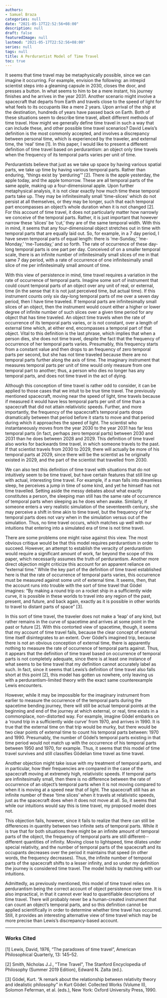 ```yaml
---
authors:
- Samuel Braza
categories: null
date: "2021-05-17T22:52:56+08:00"
description: null
draft: false
featuredImage: null
lastmod: "2021-05-17T22:52:56+08:00"
series: null
tags: null
title: A Perdurantist Model of Time Travel
toc: true
---
```



It seems that time travel may be metaphysically possible, since we can imagine it occurring. For example, envision the following: an intrepid scientist steps into a gleaming capsule in 2030, closes the door, and presses a button. In what seems to him to be a mere instant, his journey finishes and he arrives in the year 2031. Another scenario might involve a spacecraft that departs from Earth and travels close to the speed of light for what feels to its occupants like a mere 2 years. Upon arrival of the ship at the destination, hundreds of years have passed back on Earth. Both of these situations seem to describe time travel, albeit different methods of time travel. How might we generally define time travel in such a way that can include these, and other possible time travel scenarios? David Lewis’s definition is the most commonly accepted, and involves a discrepancy between personal time, which is experienced by the traveler, and external time, the ‘real’ time [1]. In this paper, I would like to present a different definition of time travel based on perdurantism: an object only time travels when the frequency of its temporal parts varies per unit of time.  

Perdurantists believe that just as we take up space by having various spatial parts, we take up time by having various temporal parts. Rather than enduring, “things exist by ‘perduring’” [2]. There is the apple yesterday, the apple today, and the apple tomorrow. These are all temporal parts of the same apple, making up a four-dimensional apple. Upon further metaphysical analysis, it is not clear exactly how much time these temporal parts take up. They may be infinitesimally small ‘time-slices’ which do not persist at all themselves, or they may be longer, such that each temporal part encompasses an object’s whole duration when it is not changed [2]. For this account of time travel, it does not particularly matter how narrowly we conceive of the temporal parts. Rather, it is just important that however narrow these ‘slices’ be ‘cut,’ they are of the same temporal width. With this in mind, it seems that any four-dimensional object stretches out in time with temporal parts that are equally laid out. So, for example, in a 7 day period, I have seven temporal parts of equal length: there is ‘me-Sunday,’ ‘me-Monday,’ ‘me-Tuesday,’ and so forth. The rate of occurrence of these day-long temporal parts is one part per day. Conceived of on a smaller temporal scale, there is an infinite number of infinitesimally small slices of me in that same 7 day period, with a rate of occurrence of one infinitesimally small slice of me per infinitesimally small amount of time. 

With this view of persistence in mind, time travel requires a variation in the rate of occurrence of temporal parts. Imagine some sort of instrument that could count temporal parts of an object over any unit of real, or external, time (in the sense that it is not just perceived time, but actual time). If this instrument counts only six day-long temporal parts of me over a seven day period, then I have time traveled. If temporal parts are infinitesimally small slices of an object, then the instrument would count either a higher or lower degree of infinite number of such slices over a given time period for any object that has time traveled. An object time travels when the rate of occurrence of its temporal parts varies, or is not constant, over a length of external time which, at either end, encompasses a temporal part of that object. Vital to this definition is the last phrase, which implies that when a person dies, she does not time travel, despite the fact that the frequency of occurrence of her temporal parts varies. Presumably, this frequency starts from a constant value and then drops to an frequency of zero temporal parts per second, but she has not time traveled because there are no temporal parts further along the axis of time. The imaginary instrument that measures temporal parts per unit of time would only measure from one temporal part to another; thus, a person who dies no longer has any temporal parts, and does not time travel in the act of dying.

Although this conception of time travel is rather odd to consider, it can be applied to those cases that we intuit to be true time travel. The previously mentioned spacecraft, moving near the speed of light, time travels because if measured it would have less temporal parts per unit of time than a spacecraft that did not attain relativistic speeds. Further, and more importantly, the frequency of the spacecraft’s temporal parts drops dramatically between that period before it starts to move and that period during which it approaches the speed of light. The scientist who instantaneously moves from the year 2030 to the year 2031 has far less temporal parts (in fact, perhaps zero temporal parts) between 2030 and 2031 than he does between 2028 and 2029. This definition of time travel also works for backwards time travel, in which someone travels to the past. If that scientist travels from 2030 to 2029, there will actually be more of his temporal parts at 2029, since there will be the scientist as he originally existed in 2029, and the part of the scientist that travelled from 2030. 

We can also test this definition of time travel with situations that do not intuitively seem to be time travel, but have certain features that still line up with actual, interesting time travel. For example, if a man falls into dreamless sleep, he perceives a jump in time of some kind, and yet he himself has not time travelled. Setting aside the messy debates about what exactly constitutes a person, the sleeping man still has the same rate of occurrence of temporal parts when sleeping as he does when awake. Similarly, if someone enters a very realistic simulation of the seventeenth century, she may perceive a shift in time akin to time travel, but the frequency of her temporal parts does not vary when in the simulation versus out of the simulation. Thus, no time travel occurs, which matches up well with our intuitions that entering into a simulated era of time is not time travel.

There are some problems one might raise against this view. The most obvious critique would be that this model requires perdurantism in order to succeed. However, an attempt to establish the veracity of perdurantism would require a significant amount of work, far beyond the scope of this paper, which necessarily assumes the truth of perdurantism. Another more direct objection might criticize this account for an apparent reliance on “external time.” While the key part of the definition of time travel established here is that the rate of occurrence of temporal parts varies, this occurrence must be measured against some unit of external time. It seems, then, that the account runs into trouble with the sort of time travel that Gödel imagines: 
“By making a round trip on a rocket ship in a sufficiently wide curve, it is possible in these worlds to travel into any region of the past, present, and future, and back again, exactly as it is possible in other worlds to travel to distant parts of space” [3].

In this sort of time travel, the traveler does not make a ‘leap’ of any kind, but rather remains in the curve of spacetime and arrives at some point in the past or future [2]. With this contorted view of spacetime, though, it seems that my account of time travel fails, because the clear concept of external time itself disintegrates to an extent. Over Gödel’s imagined trip, because there is not an obvious conception of external time, there is apparently nothing to measure the rate of occurrence of temporal parts against. Thus, it appears that the definition of time travel based on occurrence of temporal parts is not completely adequate, since there is at least one instance of what seems to be time travel that my definition cannot accurately label as such. In fact, since it seems that Lewis’s definition of time travel also falls short at this point [2], this model has gotten us nowhere, only leaving us with a perdurantism-limited theory with the exact same counterexample Lewis encounters.

However, while it may be impossible for the imaginary instrument from earlier to measure the occurrence of the temporal parts during the spacetime bending journey, there will still be actual temporal points at the beginning and end of the journey at which external, or real, time exists in a commonplace, non-distorted way. For example, imagine Gödel embarks on a ‘round trip in a sufficiently wide curve’ from 1970, and arrives in 1990. It is true that the external time on that trip would be murky, but there would be two clear points of external time to count his temporal parts between: 1970 and 1990. Presumably, the number of Gödel’s temporal parts existing in that time period would not match up with the occurrence of his temporal parts between 1950 and 1970, for example. Thus, it seems that this model of time travel survives and still classifies Gödelian time travel as time travel. 
 
Another objection might take issue with my treatment of temporal parts, and in particular, how their frequencies are compared in the case of the spacecraft moving at extremely high, relativistic speeds. If temporal parts are infinitesimally small, then there is no difference between the rate of occurrence of an object’s temporal parts when it is not moving compared to when it is moving at a speed near that of light. The spacecraft still has an infinite number of these ‘time slices’ when it travels at relativistic speeds, just as the spacecraft does when it does not move at all. So, it seems that while our intuitions would say this is time travel, my proposed model does not.

This objection fails, however, since it fails to realize that there can still be differences in quantity between two infinite sets of temporal parts. While it is true that for both situations there might be an infinite amount of temporal parts of the object, the frequency of temporal parts are still different--different quantities of infinity. Moving close to lightspeed, time dilates under special relativity, and the number of temporal parts of the spacecraft and its occupants decreases over the period it maintains that speed (in other words, the frequency decreases). Thus, the infinite number of temporal parts of the spacecraft shifts to a lesser infinity, and so under my definition the journey is considered time travel. The model holds by matching with our intuitions.

Admittedly, as previously mentioned, this model of time travel relies on perdurantism being the correct account of object persistence over time. It is also impractical, in that it cannot ever lead to quantifiable descriptions of time travel. There will probably never be a human-created instrument that can count an object’s temporal parts, and so this definition cannot be applied scientifically in order to determine whether time travel has occurred. Still, it provides an interesting alternative view of time travel which may be more precise than Lewis’s discrepancy-based account.
  
    
                                        



***


### Works Cited

[1] Lewis, David, 1976, “The paradoxes of time travel”, American Philosophical Quarterly, 13: 145–52.

[2] Smith, Nicholas J.J., "Time Travel", The Stanford Encyclopedia of Philosophy (Summer 2019 Edition), Edward N. Zalta (ed.).

[3] Gödel, Kurt. “A remark about the relationship between relativity theory and idealistic philosophy” in Kurt Gödel: Collected Works (Volume II), Solomon Feferman, et al. (eds.), New York: Oxford University Press, 1990.

    
    
